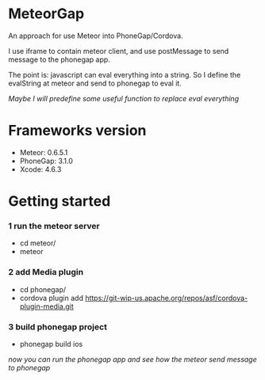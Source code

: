 MeteorGap
=========

An approach for use Meteor into PhoneGap/Cordova.

I use iframe to contain meteor client, and use postMessage to send message to the phonegap app.

The point is: javascript can eval everything into a string. So I define the evalString at meteor and send to phonegap to eval it.

*Maybe I will predefine some useful function to replace eval everything*

Frameworks version
=========

- Meteor: 0.6.5.1
- PhoneGap: 3.1.0
- Xcode: 4.6.3


Getting started
=========

### 1 run the meteor server
- cd meteor/
- meteor

### 2 add Media plugin
- cd phonegap/
- cordova plugin add https://git-wip-us.apache.org/repos/asf/cordova-plugin-media.git

### 3 build phonegap project
- phonegap build ios

*now you can run the phonegap app and see how the meteor send message to phonegap*

